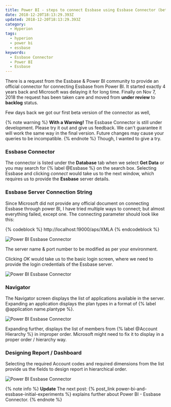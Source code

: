 ```yaml
---
title: Power BI - steps to connect Essbase using Essbase Connector (beta)
date: 2018-12-20T18:13:29.393Z
updated: 2018-12-20T18:13:29.393Z
category:
  - Hyperion
tags:
  - hyperion
  - power bi
  - essbase
keywords:
  - Essbase Connector
  - Power BI
  - Essbase
---
```

There is a request from the Essbase & Power BI community to provide an official connector for connecting Essbase from Power BI.  It started exactly 4 years back and Microsoft was delaying it for long time.  Finally on Nov 7, 2018 the request has been taken care and moved from **under review** to **backlog** status.

Few days back we got our first beta version of the connector as well,

{% note warning %}
**With a Warning!**
The Essbase Connector is still under development. Please try it out and give us feedback. We can't guarantee it will work the same way in the final version. Future changes may cause your queries to be incompatible.
{% endnote %}
Though, I wanted to give a try.

<!---more--->

### Essbase Connector

The connector is listed under the **Database** tab when we select **Get Data** or you may search for {% label @Essbase %} on the search box.  Selecting Essbase and clicking _connect_ would take us to the next window, which requires us to provide the **Essbase** server details.

### Essbase Server Connection String

Since Microsoft did not provide any official document on connecting Essbase through power BI, I have tried multiple ways to connect; but almost everything failed, except one.  The connecting parameter should look like this:

{% codeblock %}
http://localhost:19000/aps/XMLA
{% endcodeblock %}

![Power BI Essbase Connector](https://res.cloudinary.com/anbuchelva/image/upload/v1546629705/images/powerbi-essbaseconnector1.png)

The server name & port number to be modified as per your environment.

Clicking _OK_ would take us to the basic login screen, where we need to provide the login credentials of the Essbase server.

![Power BI Essbase Connector](https://res.cloudinary.com/anbuchelva/image/upload/v1546629705/images/powerbi-essbaseconnector2.png)

### Navigator

The Navigator screen displays the list of applications available in the server. Expanding an application displays the plan types in a format of {% label @application name.plantype %}.  

![Power BI Essbase Connector](https://res.cloudinary.com/anbuchelva/image/upload/v1546629705/images/powerbi-essbaseconnector3.png)

Expanding further, displays the list of members from {% label @Account Hierarchy %} in improper order. Microsoft might need to fix it to display in a proper order / hierarchy way.

### Designing Report / Dashboard
Selecting the required Account codes and required dimensions from the list provide us the fields to design report in hierarchical order.

![Power BI Essbase Connector](https://res.cloudinary.com/anbuchelva/image/upload/v1546629705/images/powerbi-essbaseconnector5.png)

{% note info %} **Update**
The next post: {% post_link power-bi-and-essbase-initial-experiments %} explains further about Power BI - Essbase Connector.
{% endnote %}